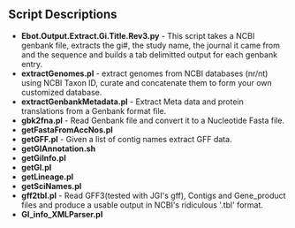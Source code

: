 ## Script Descriptions
* **Ebot.Output.Extract.Gi.Title.Rev3.py**	-	This script takes a NCBI genbank file, extracts the gi#, the study name, the journal it came from and the sequence and builds a tab delimitted output for each genbank entry.
* **extractGenomes.pl**	-	 extract genomes from NCBI databases (nr/nt) using NCBI Taxon ID, curate and concatenate them to form your own customized database.
* **extractGenbankMetadata.pl**	-	Extract Meta data and protein translations from a Genbank format file.
* **gbk2fna.pl**	-	Read Genbank file and convert it to a Nucleotide Fasta file.
* **getFastaFromAccNos.pl**	
* **getGFF.pl**	-	Given a list of contig names extract GFF data.
* **getGIAnnotation.sh**	
* **getGiInfo.pl**	
* **getGI.pl**	
* **getLineage.pl**	
* **getSciNames.pl**	
* **gff2tbl.pl**	-	Read GFF3(tested with JGI's gff), Contigs and Gene_product files and produce a usable output in NCBI's ridiculous '.tbl' format.
* **GI\_info\_XMLParser.pl**	

